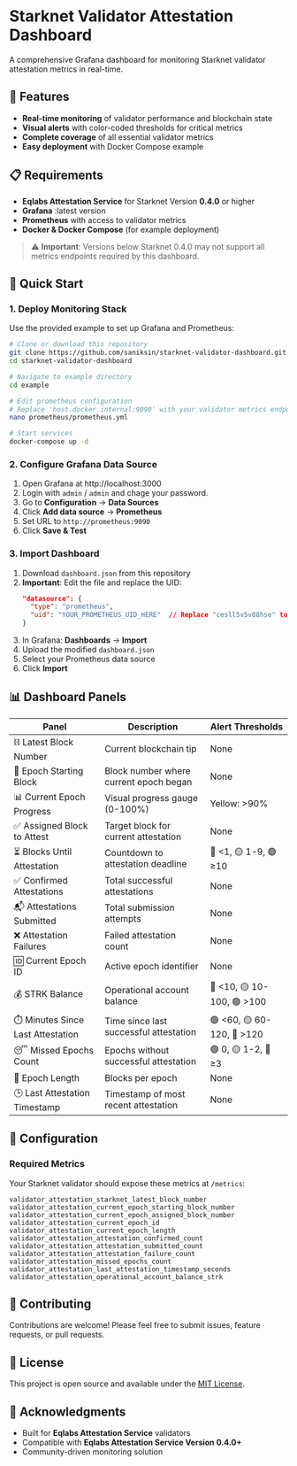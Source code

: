 # Starknet Validator Attestation Dashboard

A comprehensive Grafana dashboard for monitoring Starknet validator attestation metrics in real-time.

## 🎯 Features

- **Real-time monitoring** of validator performance and blockchain state
- **Visual alerts** with color-coded thresholds for critical metrics
- **Complete coverage** of all essential validator metrics
- **Easy deployment** with Docker Compose example

## 📋 Requirements

- **Eqlabs Attestation Service** for Starknet Version **0.4.0** or higher
- **Grafana** :latest version
- **Prometheus** with access to validator metrics
- **Docker & Docker Compose** (for example deployment)

> ⚠️ **Important**: Versions below Starknet 0.4.0 may not support all metrics endpoints required by this dashboard.

## 🚀 Quick Start

### 1. Deploy Monitoring Stack

Use the provided example to set up Grafana and Prometheus:

```bash
# Clone or download this repository
git clone https://github.com/saniksin/starknet-validator-dashboard.git
cd starknet-validator-dashboard

# Navigate to example directory
cd example

# Edit prometheus configuration
# Replace 'host.docker.internal:9090' with your validator metrics endpoint
nano prometheus/prometheus.yml

# Start services
docker-compose up -d
```

### 2. Configure Grafana Data Source

1. Open Grafana at http://localhost:3000
2. Login with `admin` / `admin` and chage your password.
3. Go to **Configuration** → **Data Sources**
4. Click **Add data source** → **Prometheus**
5. Set URL to `http://prometheus:9090`
6. Click **Save & Test**

### 3. Import Dashboard

1. Download `dashboard.json` from this repository
2. **Important**: Edit the file and replace the UID:
   ```json
   "datasource": {
     "type": "prometheus",
     "uid": "YOUR_PROMETHEUS_UID_HERE"  // Replace "cesll5v5v88hse" to your prometheus UID
   }
   ```
3. In Grafana: **Dashboards** → **Import**
4. Upload the modified `dashboard.json`
5. Select your Prometheus data source
6. Click **Import**

## 📊 Dashboard Panels

| Panel | Description | Alert Thresholds |
|-------|-------------|------------------|
| ⛓️ Latest Block Number | Current blockchain tip | None |
| 🔰 Epoch Starting Block | Block number where current epoch began | None |
| 📊 Current Epoch Progress | Visual progress gauge (0-100%) | Yellow: >90% |
| ✅ Assigned Block to Attest | Target block for current attestation | None |
| ⏳ Blocks Until Attestation | Countdown to attestation deadline | 🔴 <1, 🟡 1-9, 🟢 ≥10 |
| ✅ Confirmed Attestations | Total successful attestations | None |
| 📬 Attestations Submitted | Total submission attempts | None |
| ❌ Attestation Failures | Failed attestation count | None |
| 🆔 Current Epoch ID | Active epoch identifier | None |
| 💰 STRK Balance | Operational account balance | 🔴 <10, 🟡 10-100, 🟢 >100 |
| ⏱️ Minutes Since Last Attestation | Time since last successful attestation | 🟢 <60, 🟡 60-120, 🔴 >120 |
| 😴 Missed Epochs Count | Epochs without successful attestation | 🟢 0, 🟡 1-2, 🔴 ≥3 |
| 📏 Epoch Length | Blocks per epoch | None |
| 🕒 Last Attestation Timestamp | Timestamp of most recent attestation | None |

## 🔧 Configuration

### Required Metrics

Your Starknet validator should expose these metrics at `/metrics`:

```
validator_attestation_starknet_latest_block_number
validator_attestation_current_epoch_starting_block_number
validator_attestation_current_epoch_assigned_block_number
validator_attestation_current_epoch_id
validator_attestation_current_epoch_length
validator_attestation_attestation_confirmed_count
validator_attestation_attestation_submitted_count
validator_attestation_attestation_failure_count
validator_attestation_missed_epochs_count
validator_attestation_last_attestation_timestamp_seconds
validator_attestation_operational_account_balance_strk
```

## 🤝 Contributing

Contributions are welcome! Please feel free to submit issues, feature requests, or pull requests.

## 📄 License

This project is open source and available under the [MIT License](LICENSE).

## 🙏 Acknowledgments

- Built for **Eqlabs Attestation Service** validators
- Compatible with **Eqlabs Attestation Service Version 0.4.0+**
- Community-driven monitoring solution 
